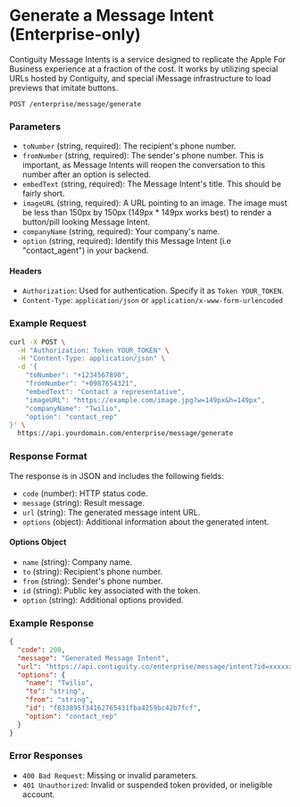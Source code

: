 # Generate a Message Intent (Enterprise-only)

Contiguity Message Intents is a service designed to replicate the Apple For Business experience at a fraction of the cost. It works by utilizing special URLs hosted by Contiguity, and special iMessage infrastructure to load previews that imitate buttons.

`POST /enterprise/message/generate`

### Parameters

- `toNumber` (string, required): The recipient's phone number.
- `fromNumber` (string, required): The sender's phone number. This is important, as Message Intents will reopen the conversation to this number after an option is selected.
- `embedText` (string, required): The Message Intent's title. This should be fairly short.
- `imageURL` (string, required): A URL pointing to an image. The image must be less than 150px by 150px (149px * 149px works best) to render a button/pill looking Message Intent.
- `companyName` (string, required): Your company's name.
- `option` (string, required): Identify this Message Intent (i.e "contact_agent") in your backend.


#### Headers

- `Authorization`: Used for authentication. Specify it as `Token YOUR_TOKEN`.
- `Content-Type`: `application/json` or `application/x-www-form-urlencoded`

### Example Request

```bash
curl -X POST \
  -H "Authorization: Token YOUR_TOKEN" \
  -H "Content-Type: application/json" \
  -d '{
    "toNumber": "+1234567890",
    "fromNumber": "+0987654321",
    "embedText": "Contact a representative",
    "imageURL": "https://example.com/image.jpg?w=149px&h=149px",
    "companyName": "Twilio",
    "option": "contact_rep"
}' \
  https://api.yourdomain.com/enterprise/message/generate
```

### Response Format

The response is in JSON and includes the following fields:

- `code` (number): HTTP status code.
- `message` (string): Result message.
- `url` (string): The generated message intent URL.
- `options` (object): Additional information about the generated intent.

#### Options Object

- `name` (string): Company name.
- `to` (string): Recipient's phone number.
- `from` (string): Sender's phone number.
- `id` (string): Public key associated with the token.
- `option` (string): Additional options provided.


### Example Response
```json
{
  "code": 200,
  "message": "Generated Message Intent",
  "url": "https://api.contiguity.co/enterprise/message/intent?id=xxxxxx&fromNumber=string&toNumber=string&companyName=Twilio&option=text&embedText=title&imageURL=image",
  "options": {
    "name": "Twilio",
    "to": "string",
    "from": "string",
    "id": "f033895f34162765431fba4259bc42b7fcf",
    "option": "contact_rep"
  }
}
```

### Error Responses

- `400 Bad Request`: Missing or invalid parameters.
- `401 Unauthorized`: Invalid or suspended token provided, or ineligible account.
